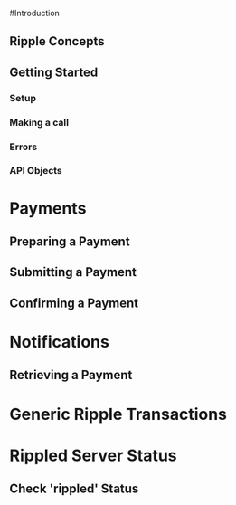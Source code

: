 #Introduction
## Ripple Concepts
## Getting Started
### Setup
### Making a call
### Errors
### API Objects

Payments
========
## Preparing a Payment
## Submitting a Payment
## Confirming a Payment

Notifications
=============
## Retrieving a Payment

Generic Ripple Transactions
===========================

Rippled Server Status
=====================
## Check 'rippled' Status


